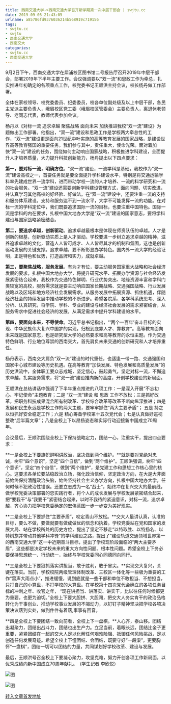 ```yaml
---
title: 西南交通大学->西南交通大学召开新学期第一次中层干部会 | swjtu.cc
date: 2019-09-05 21:43:05
urlname: a85786fd9376036214b568919c719156
tags: 
- swjtu.cc
- swjtu
- 西南交通大学
- 西南交大
categories:
- swjtu.cc
- 西南交通大学
---
```



9月2日下午，西南交通大学在犀浦校区图书馆二号报告厅召开2019年中层干部会，部署2019年下半年主要工作。会议强调要以“双一流”和思政工作为牵总，扎实推进年初确定的各项重点工作，校党委书记王顺洪主持会议，校长杨丹做工作部署。

全体在家校领导、校党委委员、纪委委员，校各单位副处级及以上中层干部，各民主党派主要负责人，峨眉校区党工委（峨眉校区管委会）主要负责人，离退休老领导、老同志代表，教师代表参加会议。

杨丹以《对标一流 追求卓越 聚焦战略 面向未来 加快推进我校“双一流”建设》为题做出工作部署。他指出，“双一流”建设和思政工作是学校两大牵总性的工作，“双一流”建设更是面向21世纪中叶实施的高等教育发展的国家战略，是建设世界高等教育强国的重要任务，我们参与其中，责任重大，使命光荣。面对着加快“双一流”建设的任务，围绕如何主动响应国家战略，积极推进学科建设，全面提升人才培养质量，大力提升科技创新能力，杨丹提出以下四点要求：

**第一，要对标一流，明确方位**。“双一流”建设，一流学科是基础，我校作为“双一流”建设高校之一，首要任务就是要全面提升学科建设水平，特别是将交通运输学科率先建成世界一流学科，进而带动学校一流的人才培养、一流的科学研究和一流的社会服务。“双一流”建设还需要创新学科建设管理方式，面向问题、切实改进，并认真学习其他高校的好经验、好做法。在“双一流”建设中，还要注重一流的支持和服务体系建设。支持和服务达不到一流水平，大学不可能发挥一流的功能。在对标一流的学科定位中，我们既要追求国际一流的目标，也要注重中国特色。国际一流是学科的内在要求，扎根中国大地办大学是“双一流”建设的国家意志，要将学科建设与国家战略紧密结合。

**第二，要追求卓越，创新驱动**。追求卓越最根本是体现在师资队伍的卓越。人才是创新的根基，创新驱动实质上是人才驱动。学校要进一步树立追求卓越的精神，滋养追求卓越的文化，营造人人皆可成才、人人皆尽其才的机制和氛围，这也是创新驱动发展的关键支撑。追求卓越，要不断彰显办学特色。国内外一流大学的经验证明，正是特色和优势，打造品牌和实力，成就卓越。

**第三，要聚焦战略，服务发展**。有为才有位，要主动服务国家重大战略和社会经济发展的要求，扎根中国大地办大学，将提升研究水平、拓展办学资源与社会经济发展紧密结合起来，我校作为交通特色鲜明、行业优势突出、地缘资源丰富和学科门类较宽的高校，服务需求就是要主动响应国家长期战略、交通强国战略、行业发展战略以及区域和地方经济社会发展需求。从服务发展中拓展资源、抓住机遇，伴随经济社会的持续发展中推动学校的不断进步。希望各院系、各学科系统思考、深入分析、认真研究，将学院、学科、专业的建设与经济社会发展的需求紧密结合，从服务需求中促进社会经济的发展，从满足需求中提升学科建设的水平。

**第四，要面向未来，不辱使命**。习近平总书记指出，“‘两个一百年’奋斗目标的实现、中华民族伟大复兴中国梦的实现，归根到底靠人才、靠教育”。高等教育面向未来既是国家意志，也是研究型大学的必然要求和高等教育的永恒主题。作为交通特色鲜明、行业地位尊崇的西南交大，首先肩负未来交通的创新研究和人才培养重任。

杨丹表示，西南交大肩负“双一流”建设的时代重任，也适逢一带一路、交通强国和国家中心城市建设等历史机遇。在高等教育“加快发展、特色发展和高质量发展”的历史洪流中，全体职工要众志成城，坚定信心，鼓起勇气，坚定对标一流，不懈追求卓越，扎实服务需求，将“双一流”建设推向新的高度，开创学校建设的新局面。

王顺洪在总结讲话中强调了下半年重点推进的八项工作：一是深入开展“不忘初心、牢记使命”主题教育；二是 “双一流”建设 和 思政 工作不放松；三是抓好改革，把职务科技成果混合所有制改革、学校综合改革等改革不断向纵深推进；四是发展和民生永远是学校工作的两大主题，要牢牢抓住“两大主要矛盾”； 五是 持之以恒抓好安全稳定工作；六是 精心筹备学校第十五次党代会；七是认真做好巡视整改“后半篇文章”；八是全校上下以昂扬姿态和实际行动迎接新中国成立70周年。

会议最后，王顺洪围绕全校上下保持战略定力，团结一心，注重实干，提出四点要求：

**一是全校上下要旗帜鲜明讲政治，坚决做到两个维护。**就是要对党绝对忠诚，树牢“四个意识”，坚定“四个自信”，做到“两个维护”。王顺洪强调，树牢“四个意识”，坚定“四个自信”，做到“两个维护”，是党建工作和思想工作核心里的核心。这要求各单位要站稳政治立场，强化政治信仰，坚定政治方向，在大是大非面前始终保持清醒政治头脑，始终坚持社会主义办学方向，扎根中国大地办大学，任何时候不犯政治性错误。还要立志成为一名“战士”，始终冲在复兴交大的最前线，做学校党委决策部署的忠实践行者，将个人的成长发展与学校发展紧密结合起来，把“要我干”与“我要干”紧密结合起来，以时不我待的紧迫意识，对标一流，追求卓越，齐心协力把学校党委确定的宏伟蓝图一步一步变为美好现实。

**二是全校上下要抓住“主要矛盾”，咬定青山不放松。**交大人最讲认真，认准的目标，要么不做，要做就要有做成做优的信念和执着。学校党委站在党和国家的发展大局、站在学校所处的历史方位，提出了坚定不移走“以特取胜、以特扬名、以特树旗并带动其他学科冲锋”的学科建设之路，提出了“建设轨道交通领域世界第一的西南交通大学”这一中近期奋斗目标，提出了学校现阶段面临的“两大主要矛盾”，这些都是决定学校未来的重大方向性问题、根本性问题。希望全校上下务必要保持思想统一、行动统一，始终与学校党委同心同德同向同行。

**三是全校上下要狠抓落实讲担当，敢于胜利，敢于冒尖。**实现交大复兴，关键在落实。当前，学校校院两级管理体制改革、三校区一体化等一些极为重要的工作“雷声大雨点小”，推进缓慢，说到底就是一些干部和单位不敢担当、不想担当，只打自己的小算盘，不打学校的大算盘。在学校第十四次党代会确立的各项任务目标的冲刺之年、收官之年， “现在讲担当、讲落实、讲实干，比以往任何时候都更为重要，也更为迫切。”全校上下要大胆拼、大胆闯，把交大人务实肯干的政治品格转化为干事创业、推动学校事业发展的不竭动力，以钉钉子精神坚决把学校各项决策决议落到实处，做到件件有着落,事事有回音。

**四是全校上下要团结一致向前看，全校上下一盘棋。**人心齐，泰山移。团结出凝聚力，团结出战斗力，团结也出生产力。立足当前，着眼长远，团结比金子更重要，紧紧团结在一起的交大人足以化解任何艰难险阻、抵御任何风险挑战，足以创造任何发展奇迹。希望全校上下懂团结、会团结，既要守好“一段渠”，更要胸怀“一盘棋”，团结一切可以团结的力量，共同谋划好学校改革、建设与发展。

最后，王顺洪号召全校上下要凝心聚力，攻坚克难，努力开创各项工作新局面，以优秀成绩向新中国成立70周年献礼。  (学生记者 李欣悦）



![图](https://news.swjtu.edu.cn/upload/201909/05/201909052045504715.jpg)

![图](https://news.swjtu.edu.cn/upload/201909/05/201909052044430446.jpg)

[转入文章首发地址](https://news.swjtu.edu.cn/shownews-18793.shtml)